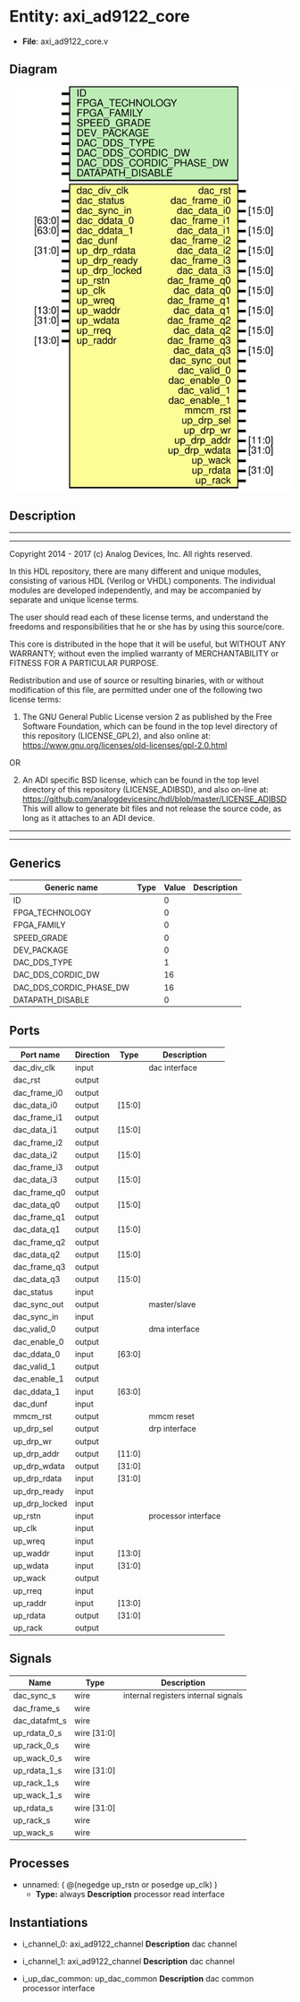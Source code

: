# Entity: axi_ad9122_core

- **File**: axi_ad9122_core.v
## Diagram

![Diagram](axi_ad9122_core.svg "Diagram")
## Description

 ***************************************************************************
 ***************************************************************************
 Copyright 2014 - 2017 (c) Analog Devices, Inc. All rights reserved.

 In this HDL repository, there are many different and unique modules, consisting
 of various HDL (Verilog or VHDL) components. The individual modules are
 developed independently, and may be accompanied by separate and unique license
 terms.

 The user should read each of these license terms, and understand the
 freedoms and responsibilities that he or she has by using this source/core.

 This core is distributed in the hope that it will be useful, but WITHOUT ANY
 WARRANTY; without even the implied warranty of MERCHANTABILITY or FITNESS FOR
 A PARTICULAR PURPOSE.

 Redistribution and use of source or resulting binaries, with or without modification
 of this file, are permitted under one of the following two license terms:

   1. The GNU General Public License version 2 as published by the
      Free Software Foundation, which can be found in the top level directory
      of this repository (LICENSE_GPL2), and also online at:
      <https://www.gnu.org/licenses/old-licenses/gpl-2.0.html>

 OR

   2. An ADI specific BSD license, which can be found in the top level directory
      of this repository (LICENSE_ADIBSD), and also on-line at:
      https://github.com/analogdevicesinc/hdl/blob/master/LICENSE_ADIBSD
      This will allow to generate bit files and not release the source code,
      as long as it attaches to an ADI device.

 ***************************************************************************
 ***************************************************************************

## Generics

| Generic name            | Type | Value | Description |
| ----------------------- | ---- | ----- | ----------- |
| ID                      |      | 0     |             |
| FPGA_TECHNOLOGY         |      | 0     |             |
| FPGA_FAMILY             |      | 0     |             |
| SPEED_GRADE             |      | 0     |             |
| DEV_PACKAGE             |      | 0     |             |
| DAC_DDS_TYPE            |      | 1     |             |
| DAC_DDS_CORDIC_DW       |      | 16    |             |
| DAC_DDS_CORDIC_PHASE_DW |      | 16    |             |
| DATAPATH_DISABLE        |      | 0     |             |
## Ports

| Port name     | Direction | Type   | Description          |
| ------------- | --------- | ------ | -------------------- |
| dac_div_clk   | input     |        |  dac interface       |
| dac_rst       | output    |        |                      |
| dac_frame_i0  | output    |        |                      |
| dac_data_i0   | output    | [15:0] |                      |
| dac_frame_i1  | output    |        |                      |
| dac_data_i1   | output    | [15:0] |                      |
| dac_frame_i2  | output    |        |                      |
| dac_data_i2   | output    | [15:0] |                      |
| dac_frame_i3  | output    |        |                      |
| dac_data_i3   | output    | [15:0] |                      |
| dac_frame_q0  | output    |        |                      |
| dac_data_q0   | output    | [15:0] |                      |
| dac_frame_q1  | output    |        |                      |
| dac_data_q1   | output    | [15:0] |                      |
| dac_frame_q2  | output    |        |                      |
| dac_data_q2   | output    | [15:0] |                      |
| dac_frame_q3  | output    |        |                      |
| dac_data_q3   | output    | [15:0] |                      |
| dac_status    | input     |        |                      |
| dac_sync_out  | output    |        |  master/slave        |
| dac_sync_in   | input     |        |                      |
| dac_valid_0   | output    |        |  dma interface       |
| dac_enable_0  | output    |        |                      |
| dac_ddata_0   | input     | [63:0] |                      |
| dac_valid_1   | output    |        |                      |
| dac_enable_1  | output    |        |                      |
| dac_ddata_1   | input     | [63:0] |                      |
| dac_dunf      | input     |        |                      |
| mmcm_rst      | output    |        |  mmcm reset          |
| up_drp_sel    | output    |        |  drp interface       |
| up_drp_wr     | output    |        |                      |
| up_drp_addr   | output    | [11:0] |                      |
| up_drp_wdata  | output    | [31:0] |                      |
| up_drp_rdata  | input     | [31:0] |                      |
| up_drp_ready  | input     |        |                      |
| up_drp_locked | input     |        |                      |
| up_rstn       | input     |        |  processor interface |
| up_clk        | input     |        |                      |
| up_wreq       | input     |        |                      |
| up_waddr      | input     | [13:0] |                      |
| up_wdata      | input     | [31:0] |                      |
| up_wack       | output    |        |                      |
| up_rreq       | input     |        |                      |
| up_raddr      | input     | [13:0] |                      |
| up_rdata      | output    | [31:0] |                      |
| up_rack       | output    |        |                      |
## Signals

| Name          | Type        | Description                            |
| ------------- | ----------- | -------------------------------------- |
| dac_sync_s    | wire        |  internal registers  internal signals  |
| dac_frame_s   | wire        |                                        |
| dac_datafmt_s | wire        |                                        |
| up_rdata_0_s  | wire [31:0] |                                        |
| up_rack_0_s   | wire        |                                        |
| up_wack_0_s   | wire        |                                        |
| up_rdata_1_s  | wire [31:0] |                                        |
| up_rack_1_s   | wire        |                                        |
| up_wack_1_s   | wire        |                                        |
| up_rdata_s    | wire [31:0] |                                        |
| up_rack_s     | wire        |                                        |
| up_wack_s     | wire        |                                        |
## Processes
- unnamed: ( @(negedge up_rstn or posedge up_clk) )
  - **Type:** always
**Description**
 processor read interface 
## Instantiations

- i_channel_0: axi_ad9122_channel
**Description**
 dac channel

- i_channel_1: axi_ad9122_channel
**Description**
 dac channel

- i_up_dac_common: up_dac_common
**Description**
 dac common processor interface

